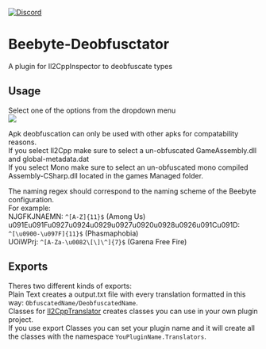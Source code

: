 [![Discord](https://img.shields.io/badge/Discord-Invite-7289DA.svg?logo=Discord&style=flat-square)](https://discord.gg/ufTgjGAyKg)
# Beebyte-Deobfusctator 
A plugin for Il2CppInspector to deobfuscate types

## Usage
Select one of the options from the dropdown menu  
![](https://i.imgur.com/mxkyVkY.png)  

Apk deobfuscation can only be used with other apks for compatability reasons.  
If you select Il2Cpp make sure to select a un-obfuscated GameAssembly.dll and global-metadata.dat  
If you select Mono make sure to select an un-obfuscated mono compiled Assembly-CSharp.dll located in the games Managed folder.  

The naming regex should correspond to the naming scheme of the Beebyte configuration.  
For example:  
NJGFKJNAEMN: `^[A-Z]{11}$` (Among Us)  
u091Eu091Fu0927u0924u0929u0927u0920u0928u0926u091Cu091D: `^[\u0900-\u097F]{11}$` (Phasmaphobia)  
UOiWPrj: `^[A-Za-\u0082\[\]\^]{7}$` (Garena Free Fire)
## Exports
Theres two different kinds of exports:  
Plain Text creates a output.txt file with every translation formatted in this way: `ObfuscatedName/DeobfuscatedName`.  
Classes for [Il2CppTranslator](https://github.com/OsOmE1/Il2CppTranslator) creates classes you can use in your own plugin project.  
If you use export Classes you can set your plugin name and it will create all the classes with the namespace `YouPluginName.Translators`.

